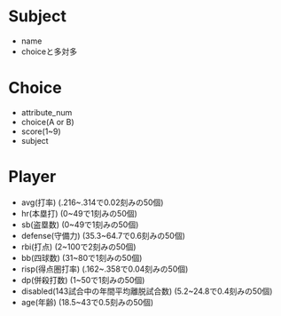 # Subject
- name
- choiceと多対多

# Choice
- attribute_num
- choice(A or B)
- score(1~9)
- subject

# Player
- avg(打率) (.216~.314で0.02刻みの50個)
- hr(本塁打) (0~49で1刻みの50個)
- sb(盗塁数) (0~49で1刻みの50個)
- defense(守備力) (35.3~64.7で0.6刻みの50個)
- rbi(打点) (2~100で2刻みの50個)
- bb(四球数) (31~80で1刻みの50個)
- risp(得点圏打率) (.162~.358で0.04刻みの50個)
- dp(併殺打数) (1~50で1刻みの50個)
- disabled(143試合中の年間平均離脱試合数) (5.2~24.8で0.4刻みの50個)
- age(年齢) (18.5~43で0.5刻みの50個)